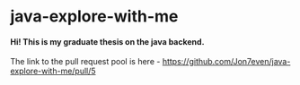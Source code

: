 # java-explore-with-me

#### Hi! This is my graduate thesis on the java backend.

The link to the pull request pool is here - https://github.com/Jon7even/java-explore-with-me/pull/5

